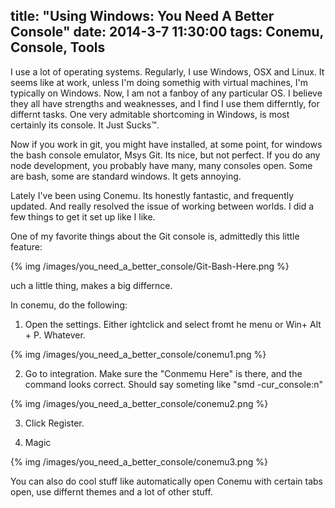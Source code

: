 title: "Using Windows: You Need A Better Console"
date: 2014-3-7 11:30:00
tags: Conemu, Console, Tools
---

I use a lot of operating systems. Regularly, I use Windows, OSX and Linux. It seems like at work, unless I'm doing somethig with virtual machines, I'm typically on Windows. Now, I am not a fanboy of any particular OS. I believe they all have strengths and weaknesses, and I find I use them differntly, for differnt tasks. One very admitable shortcoming in Windows, is most certainly its console. It Just Sucks™.

Now if you work in git, you might have installed, at some point, for windows the bash console emulator, Msys Git. Its nice, but not perfect. If you do any node development, you probably have many, many consoles open. Some are bash, some are standard windows. It gets annoying.

Lately I've been using Conemu. Its honestly fantastic, and frequently updated. And really resolved the issue of working between worlds. I did a few things to get it set up like I like.

One of my favorite things about the Git console is, admittedly this little feature:

{% img /images/you_need_a_better_console/Git-Bash-Here.png %}

uch a little thing, makes a big differnce.

In conemu, do the following:

1. Open the settings. Either ightclick and select fromt he menu or Win+ Alt + P. Whatever.

{% img /images/you_need_a_better_console/conemu1.png %}

2. Go to integration. Make sure the "Conmemu Here" is there, and the command looks correct. Should say someting like "smd -cur_console:n"

{% img /images/you_need_a_better_console/conemu2.png %}

3. Click Register.

4. Magic

{% img /images/you_need_a_better_console/conemu3.png %}

You can also do cool stuff like automatically open Conemu with certain tabs open, use differnt themes and a lot of other stuff.